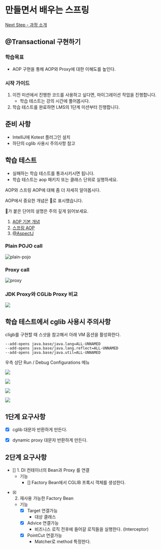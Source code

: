 # 만들면서 배우는 스프링
[Next Step - 과정 소개](https://edu.nextstep.camp/c/4YUvqn9V)

## @Transactional 구현하기

### 학습목표
- AOP 구현을 통해 AOP와 Proxy에 대한 이해도를 높인다.

### 시작 가이드
1. 이전 미션에서 진행한 코드를 사용하고 싶다면, 마이그레이션 작업을 진행합니다.
    - 학습 테스트는 강의 시간에 풀어봅시다.
2. 학습 테스트를 완료하면 LMS의 1단계 미션부터 진행합니다.

## 준비 사항
- IntelliJ에 Kotest 플러그인 설치
- 하단의 cglib 사용시 주의사항 참고

## 학습 테스트
- 실패하는 학습 테스트를 통과시키시면 됩니다.
- 학습 테스트는 aop 패키지 또는 클래스 단위로 실행하세요.

AOP와 스프링 AOP에 대해 좀 더 자세히 알아봅시다.

AOP에서 중요한 개념은 🌟로 표시했습니다.

🌟가 붙은 단어의 설명은 주의 깊게 읽어보세요.

1. [AOP 기본 개념](study/src/test/kotlin/aop/Concepts.kt)
2. [스프링 AOP](study/src/test/kotlin/aop/SpringAOP.kt)
3. [@AspectJ](study/src/test/kotlin/aop/AspectJ.kt)

### Plain POJO call
<img src="docs/images/aop-proxy-plain-pojo-call.png" alt="plain-pojo">

### Proxy call
<img src="docs/images/aop-proxy-call.png" alt="proxy">

### JDK Proxy와 CGLib Proxy 비교
![](docs/images/spring-aop.png)

## 학습 테스트에서 cglib 사용시 주의사항

cligb를 구현할 때 스샷을 참고해서 아래 VM 옵션을 활성화한다.

```
--add-opens java.base/java.lang=ALL-UNNAMED
--add-opens java.base/java.lang.reflect=ALL-UNNAMED
--add-opens java.base/java.util=ALL-UNNAMED
```

우측 상단 Run / Debug Configurations 메뉴

![](docs/images/edit-configurations.png)

![](docs/images/modify-options.png)

![](docs/images/add-vm-options.png)

![](docs/images/input-options.png)


## 1단계 요구사항
- [x] cglib 대문자 반환하게 만든다.
- [x] dynamic proxy 대문자 반환하게 만든다.


## 2단계 요구사항

- [] 1. DI 컨테이너의 Bean과 Proxy 를 연결
  - 기능
    - [] Factory Bean에서 CGLIB 프록시 객체를 생성한다.
- [x] 2. 재사용 가능한 Factory Bean
  - 기능
    - [x] Target 연결가능
      - 대상 클래스
    - [x] Advice 연결가능
      - 비즈니스 로직 전후에 들어갈 로직들을 실행한다. (Interceptor)
    - [x] PointCut 연결가능
      - Matcher로 method 특정한다.



